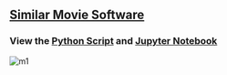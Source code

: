 ## [Similar Movie Software](https://movie-software.herokuapp.com/)          
### View the [Python Script](https://github.com/krishnac2/movie-software/blob/main/app.py) and [Jupyter Notebook](https://github.com/krishnac2/movie-software/blob/main/Similar%20Movie%20Software.ipynb)
![m1](https://user-images.githubusercontent.com/110120123/220732474-d39b8f2b-17b2-45e6-ac23-975072450d0d.png)
